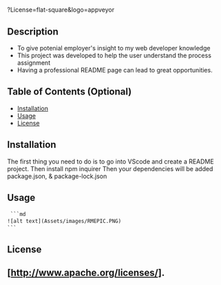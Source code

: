 # <README>
?License=flat-square&logo=appveyor

## Description

- To give potenial employer's insight to my web developer knowledge
- This project was developed to help the user understand the process assignment
- Having a professional README page can lead to great opportunities.

## Table of Contents (Optional)

- [Installation](#installation)
- [Usage](#usage)
- [License](#license)

## Installation
The first thing you need to do is to go into VScode and create a README project. 
Then install npm inquirer
Then your dependencies will be added package.json, & package-lock.json

## Usage

     ```md
    ![alt text](Assets/images/RMEPIC.PNG)
    ```

## License
 [http://www.apache.org/licenses/].
---


